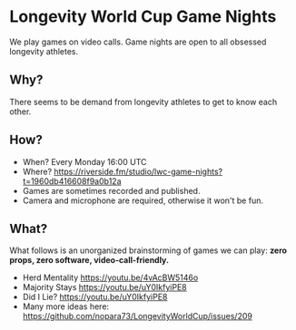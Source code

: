 # Longevity World Cup Game Nights

We play games on video calls. Game nights are open to all obsessed longevity athletes.

## Why?

There seems to be demand from longevity athletes to get to know each other.

## How?

- When? Every Monday 16:00 UTC
- Where? https://riverside.fm/studio/lwc-game-nights?t=1960db416608f9a0b12a
- Games are sometimes recorded and published.
- Camera and microphone are required, otherwise it won't be fun.

## What?

What follows is an unorganized brainstorming of games we can play: **zero props, zero software, video‑call‑friendly.**

- Herd Mentality https://youtu.be/4vAcBW5146o
- Majority Stays https://youtu.be/uY0IkfyiPE8
- Did I Lie? https://youtu.be/uY0IkfyiPE8
- Many more ideas here: https://github.com/nopara73/LongevityWorldCup/issues/209
